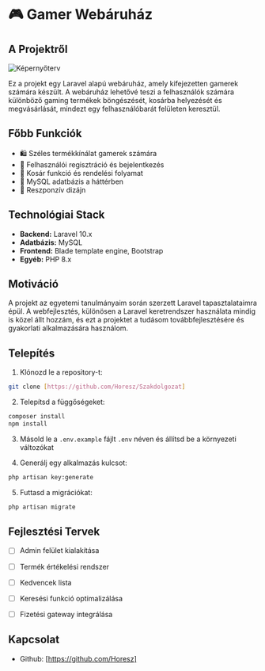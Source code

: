 # 🎮 Gamer Webáruház

## A Projektről
![Képernyőterv](https://i.imgur.com/9xotJwZ.png)

Ez a projekt egy Laravel alapú webáruház, amely kifejezetten gamerek számára készült. A webáruház lehetővé teszi a felhasználók számára különböző gaming termékek böngészését, kosárba helyezését és megvásárlását, mindezt egy felhasználóbarát felületen keresztül.

## Főbb Funkciók

- 🛍️ Széles termékkínálat gamerek számára
- 👤 Felhasználói regisztráció és bejelentkezés
- 🛒 Kosár funkció és rendelési folyamat
- 💾 MySQL adatbázis a háttérben
- 📱 Reszponzív dizájn

## Technológiai Stack

- **Backend:** Laravel 10.x
- **Adatbázis:** MySQL
- **Frontend:** Blade template engine, Bootstrap
- **Egyéb:** PHP 8.x

## Motiváció

A projekt az egyetemi tanulmányaim során szerzett Laravel tapasztalataimra épül. A webfejlesztés, különösen a Laravel keretrendszer használata mindig is közel állt hozzám, és ezt a projektet a tudásom továbbfejlesztésére és gyakorlati alkalmazására használom.

## Telepítés

1. Klónozd le a repository-t:
```bash
git clone [https://github.com/Horesz/Szakdolgozat]
```

2. Telepítsd a függőségeket:
```bash
composer install
npm install
```

3. Másold le a `.env.example` fájlt `.env` néven és állítsd be a környezeti változókat

4. Generálj egy alkalmazás kulcsot:
```bash
php artisan key:generate
```

5. Futtasd a migrációkat:
```bash
php artisan migrate
```

## Fejlesztési Tervek

- [ ] Admin felület kialakítása
- [ ] Termék értékelési rendszer
- [ ] Kedvencek lista
- [ ] Keresési funkció optimalizálása
- [ ] Fizetési gateway integrálása


## Kapcsolat

- Github: [https://github.com/Horesz]

